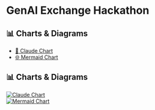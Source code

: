 # GenAI Exchange Hackathon

## 📊 Charts & Diagrams

- [📌 Claude Chart](https://claude.ai/public/artifacts/4204a42a-f751-436f-8d8b-63d0f00bd0f5)  
- [🌐 Mermaid Chart](https://www.mermaidchart.com/app/projects/77385f58-ff6e-4bdb-b429-33925e6c15d5/diagrams/2eb4d3c0-dd95-42c2-8ab9-1c1538c9641a/share/invite/eyJhbGciOiJIUzI1NiIsInR5cCI6IkpXVCJ9.eyJkb2N1bWVudElEIjoiMmViNGQzYzAtZGQ5NS00MmMyLThhYjktMWMxNTM4Yzk2NDFhIiwiYWNjZXNzIjoiRWRpdCIsImlhdCI6MTc1NTc1NjU3Mn0._LLz2JmpXxkTWVuPGJXIb_W0B7I3NeT-mDcwyKAW-1M)  

## 📊 Charts & Diagrams  

[![Claude Chart](https://img.shields.io/badge/Claude%20Chart-Click%20Here-blue?style=for-the-badge&logo=claude)](https://claude.ai/public/artifacts/4204a42a-f751-436f-8d8b-63d0f00bd0f5)  
[![Mermaid Chart](https://img.shields.io/badge/Mermaid%20Chart-Click%20Here-brightgreen?style=for-the-badge&logo=markdown)](https://www.mermaidchart.com/app/projects/77385f58-ff6e-4bdb-b429-33925e6c15d5/diagrams/2eb4d3c0-dd95-42c2-8ab9-1c1538c9641a/share/invite/eyJhbGciOiJIUzI1NiIsInR5cCI6IkpXVCJ9.eyJkb2N1bWVudElEIjoiMmViNGQzYzAtZGQ5NS00MmMyLThhYjktMWMxNTM4Yzk2NDFhIiwiYWNjZXNzIjoiRWRpdCIsImlhdCI6MTc1NTc1NjU3Mn0._LLz2JmpXxkTWVuPGJXIb_W0B7I3NeT-mDcwyKAW-1M)  

